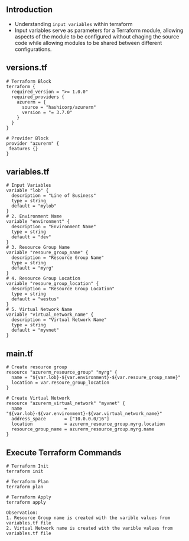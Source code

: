 ## Introduction
- Understanding `input variables` within terraform
- Input variables serve as parameters for a Terraform module, allowing aspects of the module to be configured without chaging the source code while allowing modules to be shared between different configurations.

## versions.tf
```t
# Terraform Block
terraform {
  required_version = ">= 1.0.0"
  required_providers {
    azurerm = {
      source = "hashicorp/azurerm"
      version = "= 3.7.0" 
    }
  }
}

# Provider Block
provider "azurerm" {
 features {}          
}

```

## variables.tf
```t
# Input Variables
variable "lob" {
  description = "Line of Business"
  type = string
  default = "mylob"
}
# 2. Environment Name
variable "environment" {
  description = "Environment Name"
  type = string
  default = "dev"
}
# 3. Resource Group Name
variable "resoure_group_name" {
  description = "Resource Group Name"
  type = string
  default = "myrg"
}
# 4. Resource Group Location
variable "resoure_group_location" {
  description = "Resource Group Location"
  type = string
  default = "westus"
}
# 5. Virtual Network Name
variable "virtual_network_name" {
  description = "Virtual Network Name"
  type = string 
  default = "myvnet"
}
```

## main.tf
```t
# Create resource group
resource "azurerm_resource_group" "myrg" {
  name = "${var.lob}-${var.environment}-${var.resoure_group_name}"
  location = var.resoure_group_location
}

# Create Virtual Network
resource "azurerm_virtual_network" "myvnet" {
  name                = "${var.lob}-${var.environment}-${var.virtual_network_name}"
  address_space       = ["10.0.0.0/16"]
  location            = azurerm_resource_group.myrg.location
  resource_group_name = azurerm_resource_group.myrg.name
}
```

## Execute Terraform Commands
```t
# Terraform Init
terraform init

# Terraform Plan
terraform plan

# Terraform Apply
terraform apply

Observation: 
1. Resource Group name is created with the varible values from variables.tf file
2. Virtual Network name is created with the varible values from variables.tf file
```